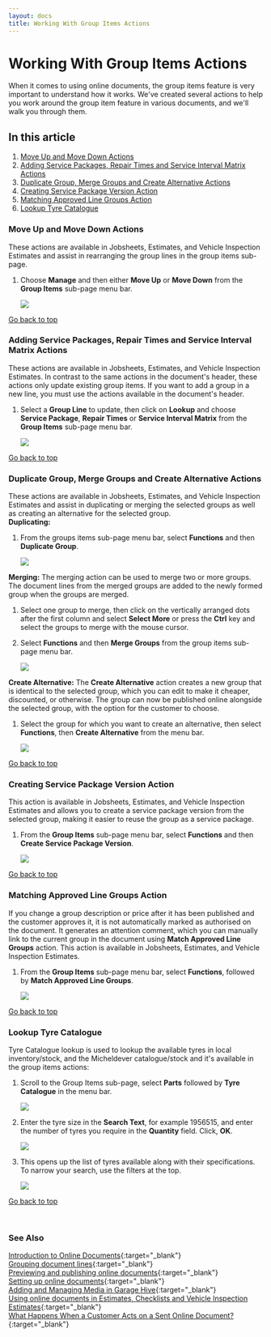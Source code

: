 ```yaml
---
layout: docs
title: Working With Group Items Actions
---
```


<a name="top"></a>

# Working With Group Items Actions
When it comes to using online documents, the group items feature is very important to understand how it works. We've created several actions to help you work around the group item feature in various documents, and we'll walk you through them.

## In this article
1. [Move Up and Move Down Actions](#move-up-and-move-down-actions)
2. [Adding Service Packages, Repair Times and Service Interval Matrix Actions](#adding-service-packages-repair-times-and-service-interval-matrix-actions)
3. [Duplicate Group, Merge Groups and Create Alternative Actions](#Duplicate-group,-merge-groups-and-create-alternative-actions)
4. [Creating Service Package Version Action](#creating-service-package-version-action)
5. [Matching Approved Line Groups Action](#matching-approved-line-groups-action)
6. [Lookup Tyre Catalogue](#lookup-tyre-catalogue)


### Move Up and Move Down Actions
These actions are available in Jobsheets, Estimates, and Vehicle Inspection Estimates and assist in rearranging the group lines in the group items sub-page.
1. Choose **Manage** and then either **Move Up** or **Move Down** from the **Group Items** sub-page menu bar.

   ![](media/garagehive-group-actions1.png)


[Go back to top](#top)

### Adding Service Packages, Repair Times and Service Interval Matrix Actions
These actions are available in Jobsheets, Estimates, and Vehicle Inspection Estimates. In contrast to the same actions in the document's header, these actions only update existing group items. If you want to add a group in a new line, you must use the actions available in the document's header.
1. Select a **Group Line** to update, then click on **Lookup** and choose **Service Package**, **Repair Times** or **Service Interval Matrix** from the **Group Items** sub-page menu bar.

   ![](media/garagehive-group-actions2.png)


[Go back to top](#top)

### Duplicate Group, Merge Groups and Create Alternative Actions
These actions are available in Jobsheets, Estimates, and Vehicle Inspection Estimates and assist in duplicating or merging the selected groups as well as creating an alternative for the selected group. <br>
**Duplicating:**
1. From the groups items sub-page menu bar, select **Functions** and then **Duplicate Group**.

   ![](media/garagehive-group-actions3.png)

**Merging:**
The merging action can be used to merge two or more groups. The document lines from the merged groups are added to the newly formed group when the groups are merged.
1. Select one group to merge, then click on the vertically arranged dots after the first column and select **Select More** or press the **Ctrl** key and select the groups to merge with the mouse cursor.
2. Select **Functions** and then **Merge Groups** from the group items sub-page menu bar.

   ![](media/garagehive-group-actions3-1.png)

**Create Alternative:**
The **Create Alternative** action creates a new group that is identical to the selected group, which you can edit to make it cheaper, discounted, or otherwise. The group can now be published online alongside the selected group, with the option for the customer to choose. 
1. Select the group for which you want to create an alternative, then select **Functions**, then **Create Alternative** from the menu bar.

   ![](media/garagehive-group-actions3-2.png)


[Go back to top](#top)

### Creating Service Package Version Action
This action is available in Jobsheets, Estimates, and Vehicle Inspection Estimates and allows you to create a service package version from the selected group, making it easier to reuse the group as a service package.
1. From the **Group Items** sub-page menu bar, select **Functions** and then **Create Service Package Version**.

   ![](media/garagehive-group-actions4.png)


[Go back to top](#top)

### Matching Approved Line Groups Action
If you change a group description or price after it has been published and the customer approves it, it is not automatically marked as authorised on the document. It generates an attention comment, which you can manually link to the current group in the document using **Match Approved Line Groups** action. This action is available in Jobsheets, Estimates, and Vehicle Inspection Estimates.
1. From the **Group Items** sub-page menu bar, select **Functions**, followed by **Match Approved Line Groups**.

   ![](media/garagehive-group-actions5.png)


[Go back to top](#top)

### Lookup Tyre Catalogue
Tyre Catalogue lookup is used to lookup the available tyres in local inventory/stock, and the Micheldever catalogue/stock and it's available in the group items actions:
1. Scroll to the Group Items sub-page, select **Parts** followed by **Tyre Catalogue** in the menu bar.

   ![](media/garagehive-group-actions-tyre-catalogue1.png)

2. Enter the tyre size in the **Search Text**, for example 1956515, and enter the number of tyres you require in the **Quantity** field. Click, **OK**.

   ![](media/garagehive-group-actions-tyre-catalogue2.png)

3. This opens up the list of tyres available along with their specifications. To narrow your search, use the filters at the top.

   ![](media/garagehive-group-actions-tyre-catalogue3.png)


[Go back to top](#top)

<br>

### **See Also**

[Introduction to Online Documents](garagehive-online-documents-introduction.html){:target="_blank"} \
[Grouping document lines](garagehive-group-items-grouping-document-lines.html){:target="_blank"} \
[Previewing and publishing online documents](garagehive-online-documents-previewing-and-publishing-online-documents.html){:target="_blank"} \
[Setting up online documents](garagehive-online-documents-setting-up-online-documents.html){:target="_blank"} \
[Adding and Managing Media in Garage Hive](garagehive-online-documents-adding-and-managing-media.html){:target="_blank"} \
[Using online documents in Estimates, Checklists and Vehicle Inspection Estimates](garagehive-online-documents-using-online-documents-in-estimates-checklists-and-vehicle-inspection-estimates.html){:target="_blank"} \
[What Happens When a Customer Acts on a Sent Online Document?](garagehive-online-documents-what-happens-for-customers-actions.html){:target="_blank"}
